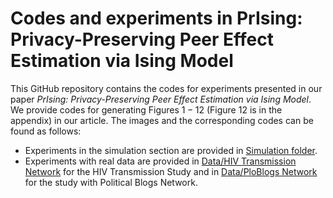 # Codes and experiments in PrIsing: Privacy-Preserving Peer Effect Estimation via Ising Model

This GitHub repository contains the codes for experiments presented in our paper *PrIsing: Privacy-Preserving Peer Effect Estimation via Ising Model*. We provide codes for generating Figures $1-12$ (Figure $12$ is in the appendix) in our article. The images and the corresponding codes can be found as follows:

* Experiments in the simulation section are provided in [Simulation folder](https://github.com/anirbanc96/PrIsing/tree/main/Simulations).
* Experiments with real data are provided in [Data/HIV Transmission Network](https://github.com/anirbanc96/PrIsing/tree/main/Data/HIV%20Transmission%20Network) for the HIV Transmission Study and in [Data/PloBlogs Network](https://github.com/anirbanc96/PrIsing/tree/main/Data/PolBlogs%20Network) for the study with Political Blogs Network.
